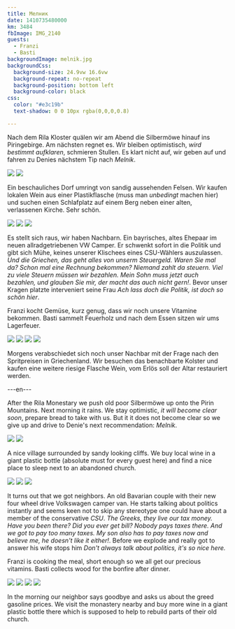 ```yaml
---
title: Мелник
date: 1410735480000
km: 3484
fbImage: IMG_2140
guests:
  - Franzi
  - Basti
backgroundImage: melnik.jpg
backgroundCss:
  background-size: 24.9vw 16.6vw
  background-repeat: no-repeat
  background-position: bottom left
  background-color: black
css:
  color: "#e3c19b"
  text-shadow: 0 0 10px rgba(0,0,0,0.8)

---
```


Nach dem Rila Kloster quälen wir am Abend die Silbermöwe hinauf ins Piringebirge. Am nächsten regnet es. Wir bleiben optimistisch, *wird bestimmt aufklaren*, schmieren Stullen. Es klart nicht auf, wir geben auf und fahren zu Denies nächstem Tip nach *Melnik*.

![](IMG_2113)
![](IMG_2116)

Ein beschauliches Dorf umringt von sandig aussehenden Felsen. Wir kaufen lokalen Wein aus einer Plastikflasche (muss man *unbedingt* machen hier) und suchen einen Schlafplatz auf einem Berg neben einer alten, verlassenen Kirche. Sehr schön.

![](IMG_2117)
![](IMG_2124)
![](IMG_2127)


Es stellt sich raus, wir haben Nachbarn. Ein bayrisches, altes Ehepaar im neuen allradgetriebenen VW Camper. Er schwenkt sofort in die Politik und gibt sich Mühe, keines unserer Klischees eines CSU-Wählers auszulassen. *Und die Griechen, das geht alles von unserm Steuergeld. Waren Sie mal da? Schon mal eine Rechnung bekommen? Niemand zahlt da steuern. Viel zu viele Steuern müssen wir bezahlen. Mein Sohn muss jetzt auch bezahlen, und glauben Sie mir, der macht das auch nicht gern!*. Bevor unser Kragen platzte interveniert seine Frau *Ach lass doch die Politik, ist doch so schön hier*.

Franzi kocht Gemüse, kurz genug, dass wir noch unsere Vitamine bekommen. Basti sammelt Feuerholz und nach dem Essen sitzen wir ums Lagerfeuer.

![](IMG_2135)
![](IMG_2140)
![](IMG_2151)
![](IMG_2164)

Morgens verabschiedet sich noch unser Nachbar mit der Frage nach den Spritpreisen in Griechenland. Wir besuchen das benachbarte Kolster und kaufen eine weitere riesige Flasche Wein, vom Erlös soll der Altar restauriert werden.

---en---

After the Rila Monestary we push old poor Silbermöwe up onto the Pirin Mountains. Next morning it rains. We stay optimistic, *it will become clear soon*, prepare bread to take with us. But it it does not become clear so we give up and drive to Denie's next recommendation: *Melnik*.

![](IMG_2113)
![](IMG_2116)

A nice village surrounded by sandy looking cliffs. We buy local wine in a giant plastic bottle (absolute must for every guest here) and find a nice place to sleep next to an abandoned church.

![](IMG_2117)
![](IMG_2124)
![](IMG_2127)

It turns out that we got neighbors. An old Bavarian couple with their new four wheel drive Volkswagen camper van. He starts talking about politics instantly and seems keen not to skip any stereotype one could have about a member of the conservative *CSU*. *The Greeks, they live our tax money. Have you been there? Did you ever get bill? Nobody pays taxes there. And we got to pay too many taxes. My son also has to pay taxes now and believe me, he doesn't like it either!*. Before we explode and really got to answer his wife stops him *Don't always talk about politics, it's so nice here.*

Franzi is cooking the meal, short enough so we all get our precious vitamins. Basti collects wood for the bonfire after dinner.

![](IMG_2135)
![](IMG_2140)
![](IMG_2151)
![](IMG_2164)

In the morning our neighbor says goodbye and asks us about the greed gasoline prices. We visit the monastery nearby and buy more wine in a giant plastic bottle there which is supposed to help to rebuild parts of their old church.
